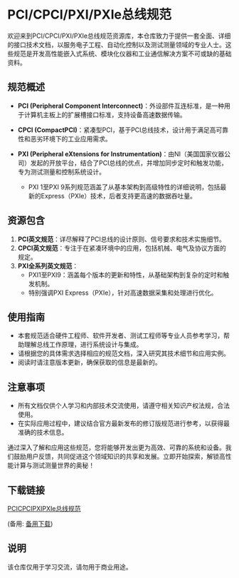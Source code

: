 # PCI/CPCI/PXI/PXIe总线规范

欢迎来到PCI/CPCI/PXI/PXIe总线规范资源库，本仓库致力于提供一套全面、详细的接口技术文档，以服务电子工程、自动化控制以及测试测量领域的专业人士。这些规范是开发高性能嵌入式系统、模块化仪器和工业通信解决方案不可或缺的基础资料。

## 规范概述

- **PCI (Peripheral Component Interconnect)**：外设部件互连标准，是一种用于计算机主板上的扩展槽接口标准，支持设备高速数据传输。
  
- **CPCI (CompactPCI)**：紧凑型PCI，基于PCI总线技术，设计用于满足高可靠性和恶劣环境下的工业应用需求。
  
- **PXI (Peripheral eXtensions for Instrumentation)**：由NI（美国国家仪器公司）发起的开放平台，结合了PCI总线的优点，并增加同步定时和触发功能，专为测试测量和控制系统设计。
    - PXI 1至PXI 9系列规范涵盖了从基本架构到高级特性的详细说明，包括最新的Express（PXIe）技术，后者支持更高速的数据吞吐量。

## 资源包含

1. **PCI英文规范**：详尽解释了PCI总线的设计原则、信号要求和技术实施细节。
2. **CPCI英文规范**：专注于在紧凑环境中的应用，包括机械、电气及协议方面的规定。
3. **PXI全系列英文规范**：
   - PXI1至PXI9：涵盖每个版本的更新和特性，从基础架构到复杂的定时和触发机制。
   - 特别强调PXI Express（PXIe），针对高速数据采集和处理进行优化。

## 使用指南

- 本套规范适合硬件工程师、软件开发者、测试工程师等专业人员参考学习，帮助理解总线工作原理，进行系统设计与集成。
- 请根据您的具体需求选择相应的规范文档，深入研究其技术细节和应用实例。
- 阅读时请注意版本更新，确保获取的信息是最新的。

## 注意事项

- 所有文档仅供个人学习和内部技术交流使用，请遵守相关知识产权法规，合法使用。
- 在实际应用过程中，建议结合官方最新发布的修订版规范进行参考，以获得最准确的技术信息。

通过深入了解和应用这些规范，您将能够开发出更为高效、可靠的系统和设备。我们鼓励用户反馈，共同促进这个领域知识的共享和发展。立即开始探索，解锁高性能计算与测试测量世界的奥秘！

## 下载链接
[PCICPCIPXIPXIe总线规范](https://pan.quark.cn/s/a595ac4d1861) 

(备用: [备用下载](https://pan.baidu.com/s/1tN6CSORvosK-6nQMtzeTKQ?pwd=cc7c))

## 说明

该仓库仅用于学习交流，请勿用于商业用途。
